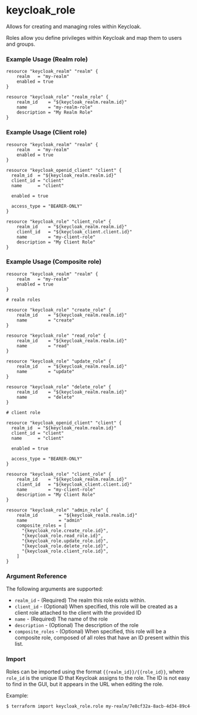 # keycloak_role

Allows for creating and managing roles within Keycloak.

Roles allow you define privileges within Keycloak and map them to users
and groups.

### Example Usage (Realm role)

```hcl
resource "keycloak_realm" "realm" {
    realm   = "my-realm"
    enabled = true
}

resource "keycloak_role" "realm_role" {
    realm_id    = "${keycloak_realm.realm.id}"
    name        = "my-realm-role"
    description = "My Realm Role"
}
```

### Example Usage (Client role)

```hcl
resource "keycloak_realm" "realm" {
    realm   = "my-realm"
    enabled = true
}

resource "keycloak_openid_client" "client" {
  realm_id  = "${keycloak_realm.realm.id}"
  client_id = "client"
  name      = "client"

  enabled = true

  access_type = "BEARER-ONLY"
}

resource "keycloak_role" "client_role" {
    realm_id    = "${keycloak_realm.realm.id}"
    client_id   = "${keycloak_client.client.id}"
    name        = "my-client-role"
    description = "My Client Role"
}
```

### Example Usage (Composite role)

```hcl
resource "keycloak_realm" "realm" {
    realm   = "my-realm"
    enabled = true
}

# realm roles

resource "keycloak_role" "create_role" {
    realm_id    = "${keycloak_realm.realm.id}"
    name        = "create"
}

resource "keycloak_role" "read_role" {
    realm_id    = "${keycloak_realm.realm.id}"
    name        = "read"
}

resource "keycloak_role" "update_role" {
    realm_id    = "${keycloak_realm.realm.id}"
    name        = "update"
}

resource "keycloak_role" "delete_role" {
    realm_id    = "${keycloak_realm.realm.id}"
    name        = "delete"
}

# client role

resource "keycloak_openid_client" "client" {
  realm_id  = "${keycloak_realm.realm.id}"
  client_id = "client"
  name      = "client"

  enabled = true

  access_type = "BEARER-ONLY"
}

resource "keycloak_role" "client_role" {
    realm_id    = "${keycloak_realm.realm.id}"
    client_id   = "${keycloak_client.client.id}"
    name        = "my-client-role"
    description = "My Client Role"
}

resource "keycloak_role" "admin_role" {
    realm_id        = "${keycloak_realm.realm.id}"
    name            = "admin"
    composite_roles = [
      "{keycloak_role.create_role.id}",
      "{keycloak_role.read_role.id}",
      "{keycloak_role.update_role.id}",
      "{keycloak_role.delete_role.id}",
      "{keycloak_role.client_role.id}",
    ]
}
```

### Argument Reference

The following arguments are supported:

- `realm_id` - (Required) The realm this role exists within.
- `client_id` - (Optional) When specified, this role will be created as
  a client role attached to the client with the provided ID
- `name` - (Required) The name of the role
- `description` - (Optional) The description of the role
- `composite_roles` - (Optional) When specified, this role will be a
  composite role, composed of all roles that have an ID present within
  this list.


### Import

Roles can be imported using the format `{{realm_id}}/{{role_id}}`, where
`role_id` is the unique ID that Keycloak assigns to the role. The ID is
not easy to find in the GUI, but it appears in the URL when editing the
role.

Example:

```bash
$ terraform import keycloak_role.role my-realm/7e8cf32a-8acb-4d34-89c4-04fb1d10ccad
```
